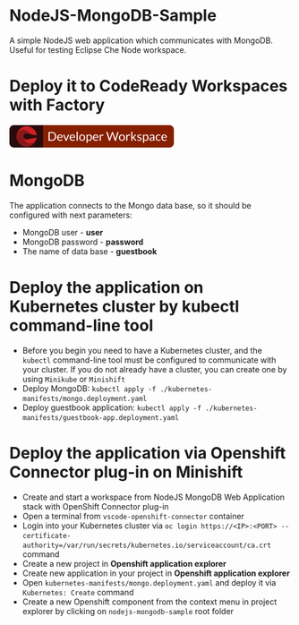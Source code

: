 # NodeJS-MongoDB-Sample
A simple NodeJS web application which communicates with MongoDB. Useful for testing Eclipse Che Node workspace.

# Deploy it to CodeReady Workspaces with Factory

[![Contribute](factory-contribute.svg)](https://codeready-che.apps.cluster-techtalk-9f28.techtalk-9f28.example.opentlc.com/factory?url=https://github.com/blues-man/nodejs-mongodb-sample.git)

# MongoDB
The application connects to the Mongo data base, so it should be configured with next parameters:
- MongoDB user - <b>user</b>
- MongoDB password - <b>password</b>
- The name of data base - <b>guestbook</b>

# Deploy the application on Kubernetes cluster by kubectl command-line tool
- Before you begin you need to have a Kubernetes cluster, and the `kubectl` command-line tool must be configured to communicate with your cluster. If you do not already have a cluster, you can create one by using `Minikube` or `Minishift`
- Deploy MongoDB:
		`kubectl apply -f ./kubernetes-manifests/mongo.deployment.yaml`
- Deploy guestbook application:
		`kubectl apply -f ./kubernetes-manifests/guestbook-app.deployment.yaml`

#  Deploy the application via Openshift Connector plug-in on Minishift
- Create and start a workspace from NodeJS MongoDB Web Application stack with OpenShift Connector plug-in
- Open a terminal from `vscode-openshift-connector` container
- Login into your Kubernetes cluster via `oc login https://<IP>:<PORT> --certificate-authority=/var/run/secrets/kubernetes.io/serviceaccount/ca.crt` command
- Create a new project in <b>Openshift application explorer</b>
- Create new application in your project in <b>Openshift application explorer</b>
- Open `kubernetes-manifests/mongo.deployment.yaml` and deploy it via `Kubernetes: Create` command
- Create a new Openshift component from the context menu in project explorer by clicking on `nodejs-mongodb-sample` root folder
